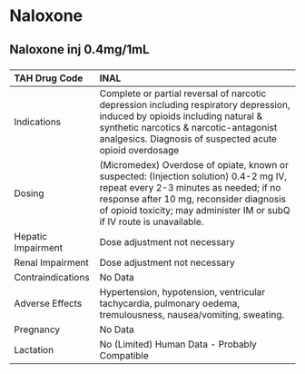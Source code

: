 # Naloxone

## Naloxone inj 0.4mg/1mL

##### 

| TAH Drug Code      | INAL                                                                                                                                                                                                                                                  |
|:-------------------|:------------------------------------------------------------------------------------------------------------------------------------------------------------------------------------------------------------------------------------------------------|
| Indications        | Complete or partial reversal of narcotic depression including respiratory depression, induced by opioids including natural & synthetic narcotics & narcotic-antagonist analgesics. Diagnosis of suspected acute opioid overdosage                     |
| Dosing             | (Micromedex) Overdose of opiate, known or suspected: (Injection solution) 0.4-2 mg IV, repeat every 2-3 minutes as needed; if no response after 10 mg, reconsider diagnosis of opioid toxicity; may administer IM or subQ if IV route is unavailable. |
| Hepatic Impairment | Dose adjustment not necessary                                                                                                                                                                                                                         |
| Renal Impairment   | Dose adjustment not necessary                                                                                                                                                                                                                         |
| Contraindications  | No Data                                                                                                                                                                                                                                               |
| Adverse Effects    | Hypertension, hypotension, ventricular tachycardia, pulmonary oedema, tremulousness, nausea/vomiting, sweating.                                                                                                                                       |
| Pregnancy          | No Data                                                                                                                                                                                                                                               |
| Lactation          | No (Limited) Human Data - Probably Compatible                                                                                                                                                                                                         |

